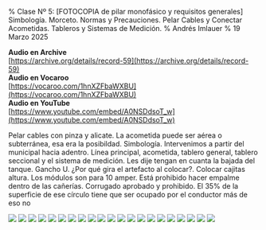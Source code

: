 % Clase Nº 5: [FOTOCOPIA de pilar monofásico y requisitos generales] Simbología. Morceto. Normas y Precauciones. Pelar Cables y Conectar Acometidas. Tableros y Sistemas de Medición.
% Andrés Imlauer
% 19 Marzo 2025

**Audio en Archive**      
[https://archive.org/details/record-59](https://archive.org/details/record-59)   
**Audio en Vocaroo**      
[https://vocaroo.com/1hnXZFbaWXBU](https://vocaroo.com/1hnXZFbaWXBU)   
**Audio en YouTube**      
[https://www.youtube.com/embed/A0NSDdsoT_w](https://www.youtube.com/embed/A0NSDdsoT_w)   
      
   
Pelar cables con pinza y alicate. La acometida puede ser aérea o subterránea, esa era la posibildad. Simbología. Intervenimos a partir del municipal hacia adentro. Línea principal, acometida, tablero general, tablero seccional y el sistema de medición. Les dije tengan en cuanta la bajada del tanque. Gancho U. ¿Por qué gira el artefacto al colocar?. Colocar cajitas altura. Los módulos son para 10 amper. Está prohibido hacer empalme dentro de las cañerías. Corrugado aprobado y prohibido. El 35% de la superficie de ese círculo tiene que ser ocupado por el conductor más de eso no

![](https://blogger.googleusercontent.com/img/b/R29vZ2xl/AVvXsEhyf5U6qeAht5UW8Zyju4WEC-kaU3WxBoGedGxsmArn87lUwGBotBUtjs0ab4WdiMKBdWRptjg1NG1KrFifPlek0SLk4QUpMU5XLeMI9Vz31Y8sb3VFfxs-96iod4D2XRjHhZ9xIl87ieUhdMRU1S-PNMKucjy1BhfRLXOp0FHCvO7S8JZxFZem5t87cZ0/s4160/IMG_20250318_183607339.jpg)
![](https://blogger.googleusercontent.com/img/b/R29vZ2xl/AVvXsEj5lVQ5rwJ49WbPuruUxbP-2Ud2JrZH5uOvg9LieGGaeGwzQh7merl__fD6czD4wykNTToe7v7Sj7hxCni3UqR5SVc0rwOtrBdwYvpyrTnWhCF0OVCg4jLTpPB0X3xwRtt66iWRpxdbBjUbhVcLZfEp5pxT5A1qONSH6v2A4VennwEXBDucUlPGCnTZ76w/s4160/IMG_20250318_183609655.jpg)
![](https://blogger.googleusercontent.com/img/b/R29vZ2xl/AVvXsEh_SYqm3uoqQBNxi54i2Lzlcp3tWmrMMmV4ivLPZstdqOng04xGXcXkeWL-A8O2dBcVnHOrK_6AVGLsSpsBxDo50ml84LC4JL386yGAWJ70Khh-dz5JkRDsW-yr2hfvSYxvmm7BrBOjEotTVhEzDWzvJ64SaB4rYfaD-6V70-5YZegsb3fcnxFmesjcYks/s4160/IMG_20250318_183611698.jpg)
![](https://blogger.googleusercontent.com/img/b/R29vZ2xl/AVvXsEiWq5nm7oHDYva423ZfDhDhmXngImjJl-takRgxUE6O4cmeupHQt_2qHHcTKUvZGqkNEkkeIJwgwgeQOUpQUzDB06lTYvzsxt4cmSBjd-lyum7FFy3Gg1_LnH6-5SLuCrCpQuNLX5rk8VpBsikSckyRiDu2g6Vn5zg4ohYaYeeDhhpR92IoQj7d9Zk_j-E/s4160/IMG_20250318_184620174.jpg)
![](https://blogger.googleusercontent.com/img/b/R29vZ2xl/AVvXsEgaQYTd1OpG7AOdUIRAg91gin0TfnuwVe8spDGeBoQ7FTPPCsBUkOyDRuaBRUbGdCd6MwHgFPuyvQ8hKh1FhYF1QZLwJKaw87QUak-jaHL_6GrmAPTS0yMIMC1AjGa9dCfc1HiUxiiXwnEV-IWGebTeY85ug96aXYjzLudrxwH4amTwHV2_mNJ4ne-d_20/s4160/IMG_20250318_184621990.jpg)
![](https://blogger.googleusercontent.com/img/b/R29vZ2xl/AVvXsEigwNirMmAL17jLxiZ2K1WR4HzytShHpBd5u2wge2WL-Lqz_JF9-RY63CHa0TqaFkgkR3UqdImFjUdt-RulCRrHltw4p6tf-GXIlHddtpcoxjDk-GGJMetld2IiSIz1UdFuJN3k9Piy2RbjFno_64MEXAJgH7J_fjNgRgqa4Qlhzfqf6g-rEWYGIQWsLAg/s4160/IMG_20250318_184634929.jpg)
![](https://blogger.googleusercontent.com/img/b/R29vZ2xl/AVvXsEgLz7rf1O_W4MIcCuEZIXKQtJrVRw5OE1c1DkWeBij58gs-KUC1U12UV9hWqeyiaE7pIUQIuta1zsxGjdr54r7feaH52bOU_3-u0dPEBxhlKTQkBsLMnCVP1hjuoVQRjEFNL-uqETQLoQVhM9bS8ZViRRcntrDPetH7uP3IPZ4xa0j79ESsPwiZzmLYRbg/s4160/IMG_20250318_184646856.jpg)
![](https://blogger.googleusercontent.com/img/b/R29vZ2xl/AVvXsEhWpW3sUrOFJkZbwvM5Jsp6rA_CsQtaDRUFgsfLD2Xwbp68Sb9DZGeOqda0k2CT26HgnBso0Sp6yMY2FkgBC0mrUoLkR1DBvrZGOoiFSTHUAZbCWHFSubpXgO8HogzaU5WcWhEwScEwQj7kOATcLsANyQvCvpUMUtZbhHlPmw9FDqZEdYEfuV-ohRE_aIU/s4160/IMG_20250318_184649870.jpg)
![](https://blogger.googleusercontent.com/img/b/R29vZ2xl/AVvXsEjWxR42HUsNT6VPpL7ELG1JWYpAYFOVB3VbZINc6BzT5TLMkHZEWVv12AhgEF7XBe3Uft9GzGFgmjKIneLw6oNmDcA_cHEkkXSPhSQ4jR7JPQ3VKu7LwCXuq-zi7jd1EMPX8Ec_Rn9q5QrCwx4vRv8Me0FxGMlh0JnQGCSxgoBfdx17r2aJqowdhxc8WiE/s4160/IMG_20250318_184658558.jpg)
![](https://blogger.googleusercontent.com/img/b/R29vZ2xl/AVvXsEhYfStdo3AUm8Fy-VyzKm49HLZr3o1gWfU6aqANVxkSzJ8feJlodasjA0JMrh520b7uGsnenlGNd1mosobQgiAwvEQxbDlFqrOQRY1DtijXD3KXi9nj1U2bMAHAJwRnacaynDaFikPSDhbf68IYNQzA_eYUBqV-s6dqMbqsw6eaCKeGo-4KgablR6UlurI/s4160/IMG_20250318_184701023.jpg)
![](https://blogger.googleusercontent.com/img/b/R29vZ2xl/AVvXsEjYaNZQnbiORUHo3E2QlI-dyWZFAdRw0J4ux4ZkRSK_LN2wdGcUXH44eQgcUgKxmwEzctR9Yoa0aLzRyI0AdFiWPVzpWaA-SPLUNrqetkIEol0wFbcB9D48kacqmo1OCRYyLLM1MuN5Mse_MP_4csFFI631dej2NBW8UODEC4Nuyoc55RD9PVx1lfCBJMY/s4160/IMG_20250318_185047879.jpg)
![](https://blogger.googleusercontent.com/img/b/R29vZ2xl/AVvXsEji3lmgoK5kt3Prydz34s-y4nw-6t5fomPZOT7US-8zDmAzGOF8HAz9_agKSSHy7ltLHuqyZfSFJwFbNucCFC_Ccpd-nnOTZ8GMdCx4VajZH4OUbTbFnpx1J-CCg_78KkAwzEKrFSk5ubcXPPuggk4dmVXqF5K-icQreZ6ARLhuJAfELGSoM_okdcP-qmA/s4160/IMG_20250318_185050801.jpg)
![](https://blogger.googleusercontent.com/img/b/R29vZ2xl/AVvXsEi5NgABBCsYu4_yFtoCtqfU70pKvqvuTR1Gc2YOWPo-vmNxkRssAEZAu1YxF__y-rP8InPzjAiqjnkWVEjQ-XoS7rV3cUm0YVQqRWzcUo-o6QPFSS7JnfBQG74NVEmhpgq0oTwuEa8iJ3bDeIT22IAMyTGbO3UzmBNmLSS2J80LzHSNTi8RfEONqAId_uk/s4160/IMG_20250318_190056694.jpg)
![](https://blogger.googleusercontent.com/img/b/R29vZ2xl/AVvXsEiIEBznmWotAE6H40HhFnXExS0zgrYGAfa4zQXLl3Cg2JGRamwqS9LZlE0F_FJgRAOVYpJF-0ORhezHBdoiMtGPvUDmAEXOzlvluPmdRQclrzCYgQGnqCyg3zXkgY_QlK5gTjJF5SQDATU_LShLY2svKUzdspK86X43D23Jo93rkwQSG1qFcSNsqglLwY0/s4160/IMG_20250318_193647190.jpg)
![](https://blogger.googleusercontent.com/img/b/R29vZ2xl/AVvXsEgTgoT6bjvmySVh9LH-Jgnqj9jVaCEKfj8zRjDHPbn-Gc-jeTUCmiFCSW5S2M94dOmQIh_8Egwob4LvtLkUHtR-9M-kh4olBqMVhxf3P0kEyWVl7xNega0na05DUPmFRzuAYqiMZTTmPBEQupRqbV04bvIPFQeVwDnyMtS9Bmt6PvwB77mCPK4qttWY3RU/s4160/IMG_20250318_193710068.jpg)
![](https://blogger.googleusercontent.com/img/b/R29vZ2xl/AVvXsEgxK3gjtmBu1e2ww9Db6_z4sH0ymbwNocn6sTWV_8l92ozDoZmOePCo0JbKxXrgqFuIeHEI_3HEBESjbpoqhYci_ZOVNIbDuJNwXnpdk1uHwMV9qXQT81tBbBoSc-r4XIKjqDD0tPzXLgASmjV5_DMhWn6ndxm-5FjC_NUsh-Y52xUKcq3fpch98yF8rZI/s4160/IMG_20250318_194911956.jpg)
![](https://blogger.googleusercontent.com/img/b/R29vZ2xl/AVvXsEjoFM-ThyGnZwUIAJnsR8C1aAkU8s7GhlsAmPJnD91fsnJ_i2DNHYT2UiLsoSq5UJAlDjm8FCmuHvW34r9aMYtdfjIOOSkpPolgN6pVpgy1NrO9srZz1JOMPA_sVxynpx_9bARZ2hDIAkvFcNvfOPxfY-iI0myLQ9rqUfTpL1fUZpXlTh7iPWfxZo7GImc/s4160/IMG_20250318_194912833.jpg)
![](https://blogger.googleusercontent.com/img/b/R29vZ2xl/AVvXsEjQ70xGtjqCs7s9SWERW2FEK-qU3Zu0gLCmmNaZyzFNkmmatqpKQ_iAG5Hj9ATtio0j1QavP6nBGa0kYbpp5y8uSSzCDPWYAg6QCg5XJVJz337OJb656Eglr5xrPk6cZ7SyhteCjh71r_12-KfNhO7sOhvrznd0jjLy64BXoiFMLXqlZ9D2Uq5rCB89FKY/s4160/IMG_20250318_195345635.jpg)
![](https://blogger.googleusercontent.com/img/b/R29vZ2xl/AVvXsEgiSU6HzE3qP2B4H8KFNDwhNbT44VkNhJ2CpKFqNpCI5uQZnQmiGken1pyauBPqvyucTgkuW2Ovn6loiNRVt3N5I5NSpH5ERC7JC71CIjWF9ftqLtlMdmdAp2CrJQZuNnJfFfiUMq9aKLk0E0rFzH2aOjrAjaJLNzLpD5QBEDHb6hCriKE2zAbu3lgCxzo/s4160/IMG_20250318_200515765.jpg)
![](https://blogger.googleusercontent.com/img/b/R29vZ2xl/AVvXsEirohK_URgctCkdV98dJSI5tVxTE1giOIpSaYQ0v0sV3ovgub_oBXBd12DbPYFh7o852_6-S_kdxkTtgLLe0sRzOU6yHod-yGMgwjy9mGsolHXfiSxRSTVIir-vNbDqpkilqn7SvtNOk1OEiBwCg5MoS6MdomqBhzMhqFHDAdCHJ0mP6ykKq-lO-EWVGR8/s4160/IMG_20250318_200956327.jpg)
![](https://blogger.googleusercontent.com/img/b/R29vZ2xl/AVvXsEiWMu_a1LyHK6gtjuj0lqHRscITBOvevjemPxlMf6qN0fOIZyY2oKICEkEziVRv7YuXXmaCvapVRCY2oRt2j361MA_PfFn7sqOfWmPgeh_W60cq17B4C4IvlxNLEoBno2RMCe_X8tFBP6PLbQ3rK2HJOe1HJ50skbwA3i1TTWsvUPKIrAy85M6QHNj7Khc/s4160/IMG_20250318_203759780.jpg)

